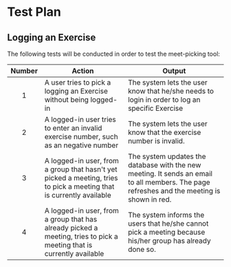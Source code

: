# Test Plan

## Logging an Exercise

The following tests will be conducted in order to test the meet-picking tool:

| Number | Action | Output |
| :---: | --- | --- |
| 1 | A user tries to pick a logging an Exercise without being logged-in | The system lets the user know that he/she needs to login in order to log an specific Exercise |
| 2 | A logged-in user tries to enter an invalid exercise number, such as an negative number | The system lets the user know that the exercise number is invalid. |
| 3 | A logged-in user, from a group that hasn't yet picked a meeting, tries to pick a meeting that is currently available | The system updates the database with the new meeting. It sends an email to all members. The page refreshes and the meeting is shown in red. |
| 4 | A logged-in user, from a group that has already picked a meeting, tries to pick a meeting that is currently available | The system informs the users that he/she cannot pick a meeting because his/her group has already done so. |
